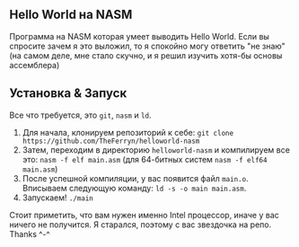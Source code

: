 ## Hello World на NASM
Программа на NASM которая умеет выводить Hello World. Если вы спросите зачем я это выложил, то я спокойно могу ответить "не знаю" (на самом деле, мне стало скучно, и я решил изучить хотя-бы основы ассемблера)

## Установка & Запуск
Все что требуется, это `git`, `nasm` и `ld`.

1. Для начала, клонируем репозиторий к себе: `git clone https://github.com/TheFerryn/helloworld-nasm`
2. Затем, переходим в директорию `helloworld-nasm` и компилируем все это: `nasm -f elf main.asm` (для 64-битных систем `nasm -f elf64 main.asm`)
3. После успешной компиляции, у вас появится файл `main.o`. Вписываем следующую команду: `ld -s -o main main.asm`.
4. Запускаем! `./main`

Стоит приметить, что вам нужен именно Intel процессор, иначе у вас ничего не получится. Я старался, поэтому с вас звездочка на репо. Thanks ^-^
